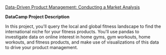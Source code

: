 [Data-Driven Product Management: Conducting a Market Analysis](https://app.datacamp.com/learn/projects/1684)

**DataCamp Project Description**

In this project, you'll query the local and global fitness landscape to find the international niche for your fitness products. You'll use pandas to investigate data on online interest in home gyms, gym workouts, home workouts, and fitness products, and make use of visualizations of this data to drive your product management.
